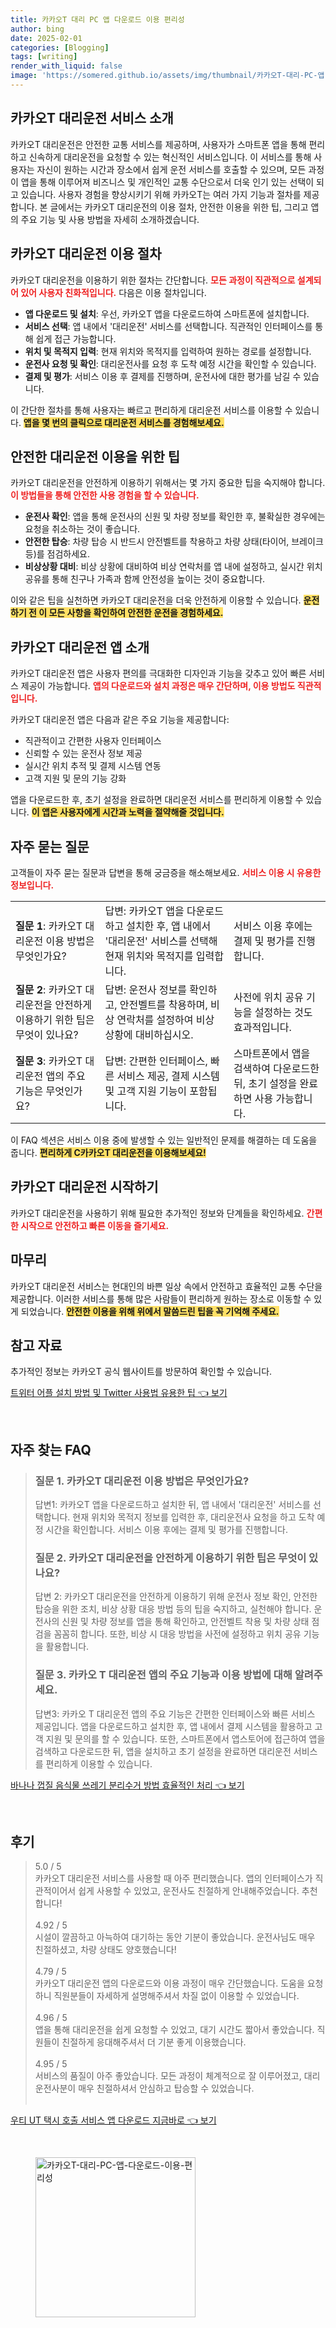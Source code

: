 ```yaml
---
title: 카카오T 대리 PC 앱 다운로드 이용 편리성
author: bing
date: 2025-02-01
categories: [Blogging]
tags: [writing]
render_with_liquid: false
image: 'https://somered.github.io/assets/img/thumbnail/카카오T-대리-PC-앱-다운로드-이용-편리성.webp'
---
```



<h2 id='카카오T대리운전서비스소개'>카카오T 대리운전 서비스 소개</h2>

<p>카카오T 대리운전은 안전한 교통 서비스를 제공하며, 사용자가 스마트폰 앱을 통해 편리하고 신속하게 대리운전을 요청할 수 있는 혁신적인 서비스입니다. 이 서비스를 통해 사용자는 자신이 원하는 시간과 장소에서 쉽게 운전 서비스를 호출할 수 있으며, 모든 과정이 앱을 통해 이루어져 비즈니스 및 개인적인 교통 수단으로서 더욱 인기 있는 선택이 되고 있습니다. 사용자 경험을 향상시키기 위해 카카오T는 여러 가지 기능과 절차를 제공합니다. 본 글에서는 카카오T 대리운전의 이용 절차, 안전한 이용을 위한 팁, 그리고 앱의 주요 기능 및 사용 방법을 자세히 소개하겠습니다.</p>

<h2 id='이용절차'>카카오T 대리운전 이용 절차</h2>

<p>카카오T 대리운전을 이용하기 위한 절차는 간단합니다. <b><span style="color: #ee2323;">모든 과정이 직관적으로 설계되어 있어 사용자 친화적입니다.</span></b> 다음은 이용 절차입니다.</p>

<ul>
    <li><b>앱 다운로드 및 설치</b>: 우선, 카카오T 앱을 다운로드하여 스마트폰에 설치합니다.</li>
    <li><b>서비스 선택</b>: 앱 내에서 '대리운전' 서비스를 선택합니다. 직관적인 인터페이스를 통해 쉽게 접근 가능합니다.</li>
    <li><b>위치 및 목적지 입력</b>: 현재 위치와 목적지를 입력하여 원하는 경로를 설정합니다.</li>
    <li><b>운전사 요청 및 확인</b>: 대리운전사를 요청 후 도착 예정 시간을 확인할 수 있습니다.</li>
    <li><b>결제 및 평가</b>: 서비스 이용 후 결제를 진행하며, 운전사에 대한 평가를 남길 수 있습니다.</li>
</ul>

<p>이 간단한 절차를 통해 사용자는 빠르고 편리하게 대리운전 서비스를 이용할 수 있습니다. <b><span style="background-color: #ffe066;">앱을 몇 번의 클릭으로 대리운전 서비스를 경험해보세요.</span></b></p>

<h2 id='안전한이용팁'>안전한 대리운전 이용을 위한 팁</h2>

<p>카카오T 대리운전을 안전하게 이용하기 위해서는 몇 가지 중요한 팁을 숙지해야 합니다. <b><span style="color: #ee2323;">이 방법들을 통해 안전한 사용 경험을 할 수 있습니다.</span></b></p>

<ul>
    <li><b>운전사 확인</b>: 앱을 통해 운전사의 신원 및 차량 정보를 확인한 후, 불확실한 경우에는 요청을 취소하는 것이 좋습니다.</li>
    <li><b>안전한 탑승</b>: 차량 탑승 시 반드시 안전벨트를 착용하고 차량 상태(타이어, 브레이크 등)를 점검하세요.</li>
    <li><b>비상상황 대비</b>: 비상 상황에 대비하여 비상 연락처를 앱 내에 설정하고, 실시간 위치 공유를 통해 친구나 가족과 함께 안전성을 높이는 것이 중요합니다.</li>
</ul>

<p>이와 같은 팁을 실천하면 카카오T 대리운전을 더욱 안전하게 이용할 수 있습니다. <b><span style="background-color: #ffe066;">운전하기 전 이 모든 사항을 확인하여 안전한 운전을 경험하세요.</span></b></p>

<h2 id='대리운전앱소개'>카카오T 대리운전 앱 소개</h2>

<p>카카오T 대리운전 앱은 사용자 편의를 극대화한 디자인과 기능을 갖추고 있어 빠른 서비스 제공이 가능합니다. <b><span style="color: #ee2323;">앱의 다운로드와 설치 과정은 매우 간단하며, 이용 방법도 직관적입니다.</span></b></p>

<p>카카오T 대리운전 앱은 다음과 같은 주요 기능을 제공합니다:</p>

<ul>
    <li>직관적이고 간편한 사용자 인터페이스</li>
    <li>신뢰할 수 있는 운전사 정보 제공</li>
    <li>실시간 위치 추적 및 결제 시스템 연동</li>
    <li>고객 지원 및 문의 기능 강화</li>
</ul>

<p>앱을 다운로드한 후, 초기 설정을 완료하면 대리운전 서비스를 편리하게 이용할 수 있습니다. <b><span style="background-color: #ffe066;">이 앱은 사용자에게 시간과 노력을 절약해줄 것입니다.</span></b></p>

<h2 id='자주묻는질문'>자주 묻는 질문</h2>

<p>고객들이 자주 묻는 질문과 답변을 통해 궁금증을 해소해보세요. <b><span style="color: #ee2323;">서비스 이용 시 유용한 정보입니다.</span></b></p>

<table>
    <tr>
        <td><b>질문 1</b>: 카카오T 대리운전 이용 방법은 무엇인가요?</td>
        <td>답변: 카카오T 앱을 다운로드하고 설치한 후, 앱 내에서 '대리운전' 서비스를 선택해 현재 위치와 목적지를 입력합니다.</td>
        <td>서비스 이용 후에는 결제 및 평가를 진행합니다.</td>
    </tr>
    <tr>
        <td><b>질문 2</b>: 카카오T 대리운전을 안전하게 이용하기 위한 팁은 무엇이 있나요?</td>
        <td>답변: 운전사 정보를 확인하고, 안전벨트를 착용하며, 비상 연락처를 설정하여 비상 상황에 대비하십시오.</td>
        <td>사전에 위치 공유 기능을 설정하는 것도 효과적입니다.</td>
    </tr>
    <tr>
        <td><b>질문 3</b>: 카카오T 대리운전 앱의 주요 기능은 무엇인가요?</td>
        <td>답변: 간편한 인터페이스, 빠른 서비스 제공, 결제 시스템 및 고객 지원 기능이 포함됩니다.</td>
        <td>스마트폰에서 앱을 검색하여 다운로드한 뒤, 초기 설정을 완료하면 사용 가능합니다.</td>
    </tr>
</table>

<p>이 FAQ 섹션은 서비스 이용 중에 발생할 수 있는 일반적인 문제를 해결하는 데 도움을 줍니다. <b><span style="background-color: #ffe066;">편리하게 C카카오T 대리운전을 이용해보세요!</span></b></p>

<h2 id='시작하기'>카카오T 대리운전 시작하기</h2>

<p>카카오T 대리운전을 사용하기 위해 필요한 추가적인 정보와 단계들을 확인하세요. <b><span style="color: #ee2323;">간편한 시작으로 안전하고 빠른 이동을 즐기세요.</span></b></p>

<h2 id='마무리'>마무리</h2>

<p>카카오T 대리운전 서비스는 현대인의 바쁜 일상 속에서 안전하고 효율적인 교통 수단을 제공합니다. 이러한 서비스를 통해 많은 사람들이 편리하게 원하는 장소로 이동할 수 있게 되었습니다. <b><span style="background-color: #ffe066;">안전한 이용을 위해 위에서 말씀드린 팁을 꼭 기억해 주세요.</span></b></p>

<h2 id='참고자료'>참고 자료</h2>

<p>추가적인 정보는 카카오T 공식 웹사이트를 방문하여 확인할 수 있습니다.</p>


<p><a class="click-button" title="트위터 어플 설치 방법 및 Twitter 사용법 유용한 팁" href="https://somered.github.io/posts/%ED%8A%B8%EC%9C%84%ED%84%B0-%EC%96%B4%ED%94%8C-%EC%84%A4%EC%B9%98-%EB%B0%A9%EB%B2%95-%EB%B0%8F-Twitter-%EC%82%AC%EC%9A%A9%EB%B2%95-%EC%9C%A0%EC%9A%A9%ED%95%9C-%ED%8C%81/" rel="dofollow">트위터 어플 설치 방법 및 Twitter 사용법 유용한 팁 👈 보기</a></p><br>
<h2 id='자주_찾는_FAQ'>자주 찾는 FAQ</h2>
<div itemscope="" itemtype="https://schema.org/FAQPage">
<blockquote>
<div itemscope="" itemprop="mainEntity" itemtype="https://schema.org/Question">
<h3 itemprop="name">질문 1. 카카오T 대리운전 이용 방법은 무엇인가요?</h3>
<div itemscope="" itemprop="acceptedAnswer" itemtype="https://schema.org/Answer">
<span itemprop="text">
<p>답변1: 카카오T 앱을 다운로드하고 설치한 뒤, 앱 내에서 '대리운전' 서비스를 선택합니다. 현재 위치와 목적지 정보를 입력한 후, 대리운전사 요청을 하고 도착 예정 시간을 확인합니다. 서비스 이용 후에는 결제 및 평가를 진행합니다.</p>
</span>
</div>
</div>
<div itemscope="" itemprop="mainEntity" itemtype="https://schema.org/Question">
<h3 itemprop="name">질문 2. 카카오T 대리운전을 안전하게 이용하기 위한 팁은 무엇이 있나요?</h3>
<div itemscope="" itemprop="acceptedAnswer" itemtype="https://schema.org/Answer">
<span itemprop="text">
<p>답변 2: 카카오T 대리운전을 안전하게 이용하기 위해 운전사 정보 확인, 안전한 탑승을 위한 조치, 비상 상황 대응 방법 등의 팁을 숙지하고, 실천해야 합니다. 운전사의 신원 및 차량 정보를 앱을 통해 확인하고, 안전벨트 착용 및 차량 상태 점검을 꼼꼼히 합니다. 또한, 비상 시 대응 방법을 사전에 설정하고 위치 공유 기능을 활용합니다.</p>
</span>
</div>
</div>
<div itemscope="" itemprop="mainEntity" itemtype="https://schema.org/Question">
<h3 itemprop="name">질문 3. 카카오 T 대리운전 앱의 주요 기능과 이용 방법에 대해 알려주세요.</h3>
<div itemscope="" itemprop="acceptedAnswer" itemtype="https://schema.org/Answer">
<span itemprop="text">
<p>답변3: 카카오 T 대리운전 앱의 주요 기능은 간편한 인터페이스와 빠른 서비스 제공입니다. 앱을 다운로드하고 설치한 후, 앱 내에서 결제 시스템을 활용하고 고객 지원 및 문의를 할 수 있습니다. 또한, 스마트폰에서 앱스토어에 접근하여 앱을 검색하고 다운로드한 뒤, 앱을 설치하고 초기 설정을 완료하면 대리운전 서비스를 편리하게 이용할 수 있습니다.</p>
</span>
</div>
</div>
</blockquote>
</div>
<p><a class="click-button" title="바나나 껍질 음식물 쓰레기 분리수거 방법 효율적인 처리" href="https://somered.github.io/posts/%EB%B0%94%EB%82%98%EB%82%98-%EA%BB%8D%EC%A7%88-%EC%9D%8C%EC%8B%9D%EB%AC%BC-%EC%93%B0%EB%A0%88%EA%B8%B0-%EB%B6%84%EB%A6%AC%EC%88%98%EA%B1%B0-%EB%B0%A9%EB%B2%95-%ED%9A%A8%EC%9C%A8%EC%A0%81%EC%9D%B8-%EC%B2%98%EB%A6%AC/" rel="dofollow">바나나 껍질 음식물 쓰레기 분리수거 방법 효율적인 처리 👈 보기</a></p><br>
<h2 id='후기'>후기</h2>
<div itemscope itemtype="https://schema.org/Product">
  <blockquote>
  <div itemprop="review" itemscope itemtype="https://schema.org/Review">
      <div itemprop="reviewRating" itemscope itemtype="https://schema.org/Rating"> <span itemprop="ratingValue">5.0</span> / <span itemprop="bestRating">5</span> </div>
      <span itemprop="reviewBody">카카오T 대리운전 서비스를 사용할 때 아주 편리했습니다. 앱의 인터페이스가 직관적이어서 쉽게 사용할 수 있었고, 운전사도 친절하게 안내해주었습니다. 추천합니다!</span>
  </div>
  <br>
  <div itemprop="review" itemscope itemtype="https://schema.org/Review">
      <div itemprop="reviewRating" itemscope itemtype="https://schema.org/Rating"> <span itemprop="ratingValue">4.92</span> / <span itemprop="bestRating">5</span> </div>
      <span itemprop="reviewBody">시설이 깔끔하고 아늑하여 대기하는 동안 기분이 좋았습니다. 운전사님도 매우 친절하셨고, 차량 상태도 양호했습니다!</span>
  </div>
  <br>
  <div itemprop="review" itemscope itemtype="https://schema.org/Review">
      <div itemprop="reviewRating" itemscope itemtype="https://schema.org/Rating"> <span itemprop="ratingValue">4.79</span> / <span itemprop="bestRating">5</span> </div>
      <span itemprop="reviewBody">카카오T 대리운전 앱의 다운로드와 이용 과정이 매우 간단했습니다. 도움을 요청하니 직원분들이 자세하게 설명해주셔서 차질 없이 이용할 수 있었습니다.</span>
  </div>
  <br>
  <div itemprop="review" itemscope itemtype="https://schema.org/Review">
      <div itemprop="reviewRating" itemscope itemtype="https://schema.org/Rating"> <span itemprop="ratingValue">4.96</span> / <span itemprop="bestRating">5</span> </div>
      <span itemprop="reviewBody">앱을 통해 대리운전을 쉽게 요청할 수 있었고, 대기 시간도 짧아서 좋았습니다. 직원들이 친절하게 응대해주셔서 더 기분 좋게 이용했습니다.</span>
  </div>
  <br>
  <div itemprop="review" itemscope itemtype="https://schema.org/Review">
      <div itemprop="reviewRating" itemscope itemtype="https://schema.org/Rating"> <span itemprop="ratingValue">4.95</span> / <span itemprop="bestRating">5</span> </div>
      <span itemprop="reviewBody">서비스의 품질이 아주 좋았습니다. 모든 과정이 체계적으로 잘 이루어졌고, 대리운전사분이 매우 친절하셔서 안심하고 탑승할 수 있었습니다.</span>
  </div>
  <br>
  </blockquote>
</div>
<p><a class="click-button" title="우티 UT 택시 호출 서비스 앱 다운로드 지금바로" href="https://somered.github.io/posts/%EC%9A%B0%ED%8B%B0-UT-%ED%83%9D%EC%8B%9C-%ED%98%B8%EC%B6%9C-%EC%84%9C%EB%B9%84%EC%8A%A4-%EC%95%B1-%EB%8B%A4%EC%9A%B4%EB%A1%9C%EB%93%9C-%EC%A7%80%EA%B8%88%EB%B0%94%EB%A1%9C/" rel="dofollow">우티 UT 택시 호출 서비스 앱 다운로드 지금바로 👈 보기</a></p><br>
<figure class="image"><img src="https://somered.github.io/assets/img/thumbnail/카카오T-대리-PC-앱-다운로드-이용-편리성.webp" alt="카카오T-대리-PC-앱-다운로드-이용-편리성" width="256" height="256"></figure>